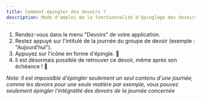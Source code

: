 ```yaml
---
title: Comment épingler des devoirs ?
description: Mode d'emploi de la fonctionnalité d'épinglage des devoirs
---
```


1. Rendez-vous dans le menu "Devoirs" de votre application.
2. Restez appuyé sur l'intitulé de la journée du groupe de devoir (exemple : "Aujourd'hui").
3. Appuyez sur l'icône en forme d'épingle. 📌
4. Il est désormais possible de retrouver ce devoir, même après son échéance ! 🎇

_Note: Il est impossible d'épingler seulement un seul contenu d'une journée, comme les devoirs pour une seule matière par exemple, vous pouvez seulement épingler l'intégralité des devoirs de la journée concernée_
